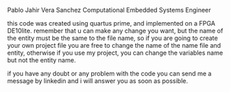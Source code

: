 Pablo Jahir Vera Sanchez
Computational Embedded Systems Engineer

this code was created using quartus prime, and implemented on a FPGA DE10lite.
remember that u can make any change you want, but the name of the entity must be the same to the file name,
so if you are going to create your own project file you are free to change the name of the name file and entity,
otherwise if you use my project, you can change the variables name but not the entity name.

if you have any doubt or any problem with the code you can send me a message by linkedin and i will answer you as soon as possible.
